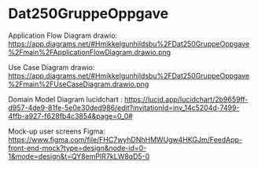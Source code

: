 # Dat250GruppeOppgave

Application Flow Diagram drawio: https://app.diagrams.net/#Hmikkelgunhildsbu%2FDat250GruppeOppgave%2Fmain%2FApplicationFlowDiagram.drawio.png

Use Case Diagram drawio: 
https://app.diagrams.net/#Hmikkelgunhildsbu%2FDat250GruppeOppgave%2Fmain%2FUseCaseDiagram.drawio.png

Domain Model Diagram lucidchart : 
https://lucid.app/lucidchart/2b9659ff-d957-4de9-81fe-5e0e30ded986/edit?invitationId=inv_14c5204d-7499-4ffb-a927-f628fb4c3854&page=0_0#

Mock-up user screens Figma: 
https://www.figma.com/file/FHC7wyhDNhHMWUgw4HKGJm/FeedApp-front-end-mock?type=design&node-id=0-1&mode=design&t=QY8emPIR7kLW8qD5-0
